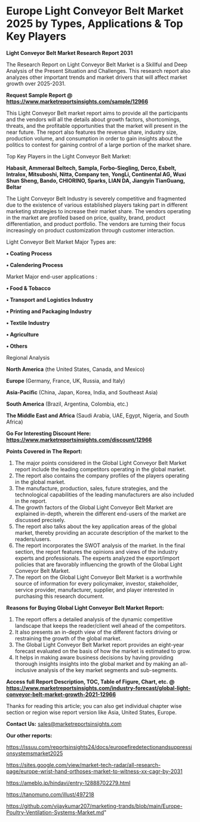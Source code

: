 # Europe Light Conveyor Belt Market 2025 by Types, Applications & Top Key Players

<strong>Light Conveyor Belt Market Research Report 2031</strong>

The Research Report on Light Conveyor Belt Market is a Skillful and Deep Analysis of the Present Situation and Challenges. This research report also analyzes other important trends and market drivers that will affect market growth over 2025-2031.

<strong>Request Sample Report @ <a href=https://www.marketreportsinsights.com/sample/12966>https://www.marketreportsinsights.com/sample/12966</a></strong>

This Light Conveyor Belt market report aims to provide all the participants and the vendors will all the details about growth factors, shortcomings, threats, and the profitable opportunities that the market will present in the near future. The report also features the revenue share, industry size, production volume, and consumption in order to gain insights about the politics to contest for gaining control of a large portion of the market share.

Top Key Players in the Light Conveyor Belt Market:

<strong>Habasit, Ammeraal Beltech, Sampla, Forbo-Siegling, Derco, Esbelt, Intralox, Mitsuboshi, Nitta, Company ten, YongLi, Continental AG, Wuxi Shun Sheng, Bando, CHIORINO, Sparks, LIAN DA, Jiangyin TianGuang, Beltar</strong>

The Light Conveyor Belt Industry is severely competitive and fragmented due to the existence of various established players taking part in different marketing strategies to increase their market share. The vendors operating in the market are profiled based on price, quality, brand, product differentiation, and product portfolio. The vendors are turning their focus increasingly on product customization through customer interaction.

Light Conveyor Belt Market Major Types are:

<strong>• Coating Process

• Calendering Process</strong>

Market Major end-user applications :

<strong>• Food & Tobacco

• Transport and Logistics Industry

• Printing and Packaging Industry

• Textile Industry

• Agriculture

• Others</strong>

Regional Analysis

</u><strong><b>North America</b></strong> (the United States, Canada, and Mexico)

<strong><b>Europe </b></strong>(Germany, France, UK, Russia, and Italy)

<strong><b>Asia-Pacific</b></strong> (China, Japan, Korea, India, and Southeast Asia)

<strong><b>South America</b></strong> (Brazil, Argentina, Colombia, etc.)

<strong><b>The Middle East and Africa</b></strong> (Saudi Arabia, UAE, Egypt, Nigeria, and South Africa)

<strong>Go For Interesting Discount Here: <a href=https://www.marketreportsinsights.com/discount/12966>https://www.marketreportsinsights.com/discount/12966</a></strong>

<strong>Points Covered in The Report:</strong>
<ol>
  <li>The major points considered in the Global Light Conveyor Belt Market report include the leading competitors operating in the global market.</li>
  <li>The report also contains the company profiles of the players operating in the global market.</li>
  <li>The manufacture, production, sales, future strategies, and the technological capabilities of the leading manufacturers are also included in the report.</li>
  <li>The growth factors of the Global Light Conveyor Belt Market are explained in-depth, wherein the different end-users of the market are discussed precisely.</li>
  <li>The report also talks about the key application areas of the global market, thereby providing an accurate description of the market to the readers/users.</li>
  <li>The report incorporates the SWOT analysis of the market. In the final section, the report features the opinions and views of the industry experts and professionals. The experts analyzed the export/import policies that are favorably influencing the growth of the Global Light Conveyor Belt Market.</li>
  <li>The report on the Global Light Conveyor Belt Market is a worthwhile source of information for every policymaker, investor, stakeholder, service provider, manufacturer, supplier, and player interested in purchasing this research document.</li>
</ol>
<strong>Reasons for Buying Global Light Conveyor Belt Market Report:</strong>

<ol>
  <li>The report offers a detailed analysis of the dynamic competitive landscape that keeps the reader/client well ahead of the competitors.</li>
  <li>It also presents an in-depth view of the different factors driving or restraining the growth of the global market.</li>
  <li>The Global Light Conveyor Belt Market report provides an eight-year forecast evaluated on the basis of how the market is estimated to grow.</li>
  <li>It helps in making aware business decisions by having providing thorough insights insights into the global market and by making an all-inclusive analysis of the key market segments and sub-segments.</li>
</ol>
<strong>Access full Report Description, TOC, Table of Figure, Chart, etc. @ <a href=https://www.marketreportsinsights.com/industry-forecast/global-light-conveyor-belt-market-growth-2021-12966>https://www.marketreportsinsights.com/industry-forecast/global-light-conveyor-belt-market-growth-2021-12966</a></strong>


Thanks for reading this article; you can also get individual chapter wise section or region wise report version like Asia, United States, Europe.

<strong>Contact Us:</strong>
sales@marketreportsinsights.com

<strong>Our other reports:</strong>

<a href=https://issuu.com/reportsinsights24/docs/europefiredetectionandsuppressionsystemsmarket2025>https://issuu.com/reportsinsights24/docs/europefiredetectionandsuppressionsystemsmarket2025</a>

<a href=https://sites.google.com/view/market-tech-radar/all-research-page/europe-wrist-hand-orthoses-market-to-witness-xx-cagr-by-2031>https://sites.google.com/view/market-tech-radar/all-research-page/europe-wrist-hand-orthoses-market-to-witness-xx-cagr-by-2031</a>

<a href=https://ameblo.jp/hindavi/entry-12888702279.html>https://ameblo.jp/hindavi/entry-12888702279.html</a>

<a href=https://tanomuno.com/illust/497218>https://tanomuno.com/illust/497218</a>

<a href=https://github.com/vijaykumar207/marketing-trands/blob/main/Europe-Poultry-Ventilation-Systems-Market.md>https://github.com/vijaykumar207/marketing-trands/blob/main/Europe-Poultry-Ventilation-Systems-Market.md</a>"
